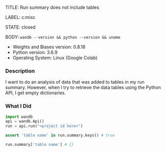 TITLE:
Run summary does not include tables

LABEL:
c:misc

STATE:
closed

BODY:
`wandb --version && python --version && uname`

* Weights and Biases version: 0.8.18
* Python version: 3.6.9
* Operating System: Linux (Google Colab)

### Description

I want to do an analysis of data that was added to tables in my run summary. However, when I try to retrieve the data tables using the Python API, I get empty dictionaries.

### What I Did

```py
import wandb
api = wandb.Api()
run = api.run("<project id here>")

assert 'table name' in run.summary.keys() # true

run.summary['table name'] # {}
```


